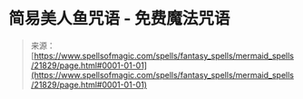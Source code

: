 <!--yml

category: 未分类

date: 2024-06-12 19:05:41

-->

# 简易美人鱼咒语 - 免费魔法咒语

> 来源：[https://www.spellsofmagic.com/spells/fantasy_spells/mermaid_spells/21829/page.html#0001-01-01](https://www.spellsofmagic.com/spells/fantasy_spells/mermaid_spells/21829/page.html#0001-01-01)
